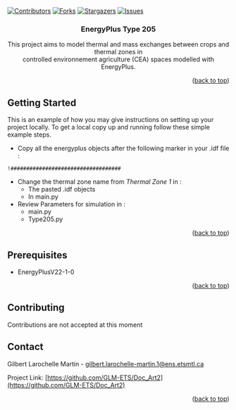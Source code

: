 <!-- PROJECT SHIELDS -->
<!--
*** I'm using markdown "reference style" links for readability.
*** Reference links are enclosed in brackets [ ] instead of parentheses ( ).
*** See the bottom of this document for the declaration of the reference variables
*** for contributors-url, forks-url, etc. This is an optional, concise syntax you may use.
*** https://www.markdownguide.org/basic-syntax/#reference-style-links
-->

[![Contributors][contributors-shield]][contributors-url]
[![Forks][forks-shield]][forks-url]
[![Stargazers][stars-shield]][stars-url]
[![Issues][issues-shield]][issues-url]
<!--
[![MIT License][license-shield]][license-url]
[![LinkedIn][linkedin-shield]][linkedin-url]
-->


<!-- PROJECT LOGO 
<br />
<div align="center">
  <a href="https://github.com/GLM-ETS/Doc_Art2">
    <img src="images/logo.png" alt="Logo" width="80" height="80">
  </a>
-->
<div align="center">
<h3 align="center">EnergyPlus Type 205</h3>

  <p align="center">
This project aims to model thermal and mass exchanges between crops and thermal zones in <br />
controlled environnement agriculture (CEA) spaces modelled with EnergyPlus.
  </p>
</div>
<!--     <br />
    <a href="https://github.com/GLM-ETS/Doc_Art2"><strong>Explore the docs »</strong></a>
    <br />
    <br />
    <a href="https://github.com/GLM-ETS/Doc_Art2">View Demo</a>
    ·
    <a href="https://github.com/GLM-ETS/Doc_Art2">Report Bug</a>
    ·
    <a href="https://github.com/GLM-ETS/Doc_Art2">Request Feature</a>-->




<!-- TABLE OF CONTENTS 
<details>
  <summary>Table of Contents</summary>
  <ol>
    <li>
      <a href="#about-the-project">About The Project</a>
      <ul>
        <li><a href="#built-with">Built With</a></li>
      </ul>
    </li>
    <li>
      <a href="#getting-started">Getting Started</a>
      <ul>
        <li><a href="#prerequisites">Prerequisites</a></li>
        <li><a href="#installation">Installation</a></li>
      </ul>
    </li>
    <li><a href="#usage">Usage</a></li>
    <li><a href="#roadmap">Roadmap</a></li>
    <li><a href="#contributing">Contributing</a></li>
    <li><a href="#license">License</a></li>
    <li><a href="#contact">Contact</a></li>
    <li><a href="#acknowledgments">Acknowledgments</a></li>
  </ol>
</details>
-->


<!-- ABOUT THE PROJECT 
## About The Project

[![Product Name Screen Shot][product-screenshot]](https://example.com)

Here's a blank template to get started: To avoid retyping too much info. Do a search and replace with your text editor for the following: `GLM-ETS`, `Doc_Art2`, `twitter_handle`, `linkedin_username`, `email_client`, `email`, `project_title`, `project_description`
-->
<p align="right">(<a href="#readme-top">back to top</a>)</p>



<!-- GETTING STARTED -->
## Getting Started

This is an example of how you may give instructions on setting up your project locally.
To get a local copy up and running follow these simple example steps.

* Copy all the energyplus objects after the following marker in your .idf file :
```
!###################################
```
* Change the thermal zone name from <I>Thermal Zone 1</I> in :
  * The pasted .idf objects
  * In main.py
* Review Parameters for simulation in :
  * main.py
  * Type205.py
<p align="right">(<a href="#readme-top">back to top</a>)</p>

## Prerequisites


* EnergyPlusV22-1-0
<p align="right">(<a href="#readme-top">back to top</a>)</p>
<!-- 
### Installation

1. Get a free API Key at [https://example.com](https://example.com)
2. Clone the repo
   ```sh
   git clone https://github.com/GLM-ETS/Doc_Art2.git
   ```
3. Install NPM packages
   ```sh
   npm install
   ```
4. Enter your API in `config.js`
   ```js
   const API_KEY = 'ENTER YOUR API';
   ```

<p align="right">(<a href="#readme-top">back to top</a>)</p>

## Usage

Use this space to show useful examples of how a project can be used. Additional screenshots, code examples and demos work well in this space. You may also link to more resources.

_For more examples, please refer to the [Documentation](https://example.com)_

<p align="right">(<a href="#readme-top">back to top</a>)</p>
-->


<!-- ROADMAP 
## Roadmap

- [ ] Feature 1
- [ ] Feature 2
- [ ] Feature 3
    - [ ] Nested Feature

See the [open issues](https://github.com/GLM-ETS/Doc_Art2/issues) for a full list of proposed features (and known issues).
-->

<!-- CONTRIBUTING -->
## Contributing
Contributions are not accepted at this moment
<!-- 
Contributions are what make the open source community such an amazing place to learn, inspire, and create. Any contributions you make are **greatly appreciated**.

If you have a suggestion that would make this better, please fork the repo and create a pull request. You can also simply open an issue with the tag "enhancement".
Don't forget to give the project a star! Thanks again!

1. Fork the Project
2. Create your Feature Branch (`git checkout -b feature/AmazingFeature`)
3. Commit your Changes (`git commit -m 'Add some AmazingFeature'`)
4. Push to the Branch (`git push origin feature/AmazingFeature`)
5. Open a Pull Request

<p align="right">(<a href="#readme-top">back to top</a>)</p>
-->


<!-- LICENSE 
## License

Distributed under the MIT License. See `LICENSE.txt` for more information.

<p align="right">(<a href="#readme-top">back to top</a>)</p>
-->


<!-- CONTACT -->
## Contact

Gilbert Larochelle Martin - gilbert.larochelle-martin.1@ens.etsmtl.ca

Project Link: [https://github.com/GLM-ETS/Doc_Art2](https://github.com/GLM-ETS/Doc_Art2)

<p align="right">(<a href="#readme-top">back to top</a>)</p>


<!-- ACKNOWLEDGMENTS 
## Acknowledgments

* []()
* []()
* []()

<p align="right">(<a href="#readme-top">back to top</a>)</p>

-->

<!-- MARKDOWN LINKS & IMAGES -->
<!-- https://www.markdownguide.org/basic-syntax/#reference-style-links -->
[contributors-shield]: https://img.shields.io/github/contributors/GLM-ETS/Doc_Art2.svg?style=for-the-badge
[contributors-url]: https://github.com/GLM-ETS/Doc_Art2/graphs/contributors
[forks-shield]: https://img.shields.io/github/forks/GLM-ETS/Doc_Art2.svg?style=for-the-badge
[forks-url]: https://github.com/GLM-ETS/Doc_Art2/network/members
[stars-shield]: https://img.shields.io/github/stars/GLM-ETS/Doc_Art2.svg?style=for-the-badge
[stars-url]: https://github.com/GLM-ETS/Doc_Art2/stargazers
[issues-shield]: https://img.shields.io/github/issues/GLM-ETS/Doc_Art2.svg?style=for-the-badge
[issues-url]: https://github.com/GLM-ETS/Doc_Art2/issues
[license-shield]: https://img.shields.io/github/license/GLM-ETS/Doc_Art2.svg?style=for-the-badge
[license-url]: https://github.com/GLM-ETS/Doc_Art2/blob/master/LICENSE.txt
[linkedin-shield]: https://img.shields.io/badge/-LinkedIn-black.svg?style=for-the-badge&logo=linkedin&colorB=555
[linkedin-url]: https://linkedin.com/in/linkedin_username
[product-screenshot]: images/screenshot.png
[Next.js]: https://img.shields.io/badge/next.js-000000?style=for-the-badge&logo=nextdotjs&logoColor=white
[Next-url]: https://nextjs.org/
[React.js]: https://img.shields.io/badge/React-20232A?style=for-the-badge&logo=react&logoColor=61DAFB
[React-url]: https://reactjs.org/
[Vue.js]: https://img.shields.io/badge/Vue.js-35495E?style=for-the-badge&logo=vuedotjs&logoColor=4FC08D
[Vue-url]: https://vuejs.org/
[Angular.io]: https://img.shields.io/badge/Angular-DD0031?style=for-the-badge&logo=angular&logoColor=white
[Angular-url]: https://angular.io/
[Svelte.dev]: https://img.shields.io/badge/Svelte-4A4A55?style=for-the-badge&logo=svelte&logoColor=FF3E00
[Svelte-url]: https://svelte.dev/
[Laravel.com]: https://img.shields.io/badge/Laravel-FF2D20?style=for-the-badge&logo=laravel&logoColor=white
[Laravel-url]: https://laravel.com
[Bootstrap.com]: https://img.shields.io/badge/Bootstrap-563D7C?style=for-the-badge&logo=bootstrap&logoColor=white
[Bootstrap-url]: https://getbootstrap.com
[JQuery.com]: https://img.shields.io/badge/jQuery-0769AD?style=for-the-badge&logo=jquery&logoColor=white
[JQuery-url]: https://jquery.com 